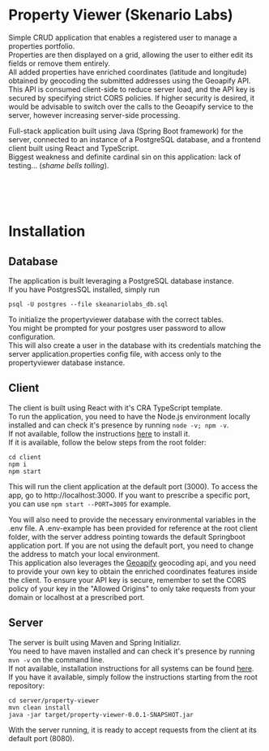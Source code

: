# Property Viewer (Skenario Labs)
Simple CRUD application that enables a registered user to manage a properties portfolio.  
Properties are then displayed on a grid, allowing the user to either edit its fields or remove them entirely.  
All added properties have enriched coordinates (latitude and longitude) obtained by geocoding the submitted addresses using the Geoapify API. This API is consumed client-side to reduce server load, and the API key is secured by specifying strict CORS policies. If higher security is desired, it would be advisable to switch over the calls to the Geoapify service to the server, however increasing server-side processing.

Full-stack application built using Java (Spring Boot framework) for the server, connected to an instance of a PostgreSQL database, and a frontend client built using React and TypeScript.  
Biggest weakness and definite cardinal sin on this application: lack of testing... (*shame bells tolling*).

<br><br><br>

# Installation

## Database
The application is built leveraging a PostgreSQL database instance.  
If you have PostgresSQL installed, simply run
```
psql -U postgres --file skeanariolabs_db.sql
```
To initialize the propertyviewer database with the correct tables.  
You might be prompted for your postgres user password to allow configuration.  
This will also create a user in the database with its credentials matching the server application.properties config file, with access only to the propertyviewer database instance.  

## Client
The client is built using React with it's CRA TypeScript template.  
To run the application, you need to have the Node.js environment locally installed and can check it's presence by running ```node -v; npm -v```.  
If not available, follow the instructions <a href="https://nodejs.org/en/download/">here</a> to install it.  
If it is available, follow the below steps from the root folder:
```
cd client
npm i
npm start
```
This will run the client application at the default port (3000). To access the app, go to http://localhost:3000. If you want to prescribe a specific port, you can use ```npm start --PORT=3005``` for example.

You will also need to provide the necessary environmental variables in the .env file. A .env-example has been provided for reference at the root client folder, with the server address pointing towards the default Springboot application port. If you are not using the default port, you need to change the address to match your local environment.  
This application also leverages the <a href="https://www.geoapify.com/geocoding-api">Geoapify</a> geocoding api, and you need to provide your own key to obtain the enriched coordinates features inside the client. To ensure your API key is secure, remember to set the CORS policy of your key in the "Allowed Origins" to only take requests from your domain or localhost at a prescribed port.

## Server
The server is built using Maven and Spring Initializr.   
You need to have maven installed and can check it's presence by running ```mvn -v``` on the command line.   
If not available, installation instructions for all systems can be found <a href="https://maven.apache.org/install.html">here</a>.  
If you have it available, simply follow the instructions starting from the root repository:
```
cd server/property-viewer
mvn clean install
java -jar target/property-viewer-0.0.1-SNAPSHOT.jar
``` 
With the server running, it is ready to accept requests from the client at its default port (8080).